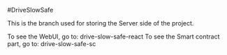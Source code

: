 #DriveSlowSafe

This is the branch used for storing the Server side of the project.

To see the WebUI, go to: drive-slow-safe-react
To see the Smart contract part, go to: drive-slow-safe-sc